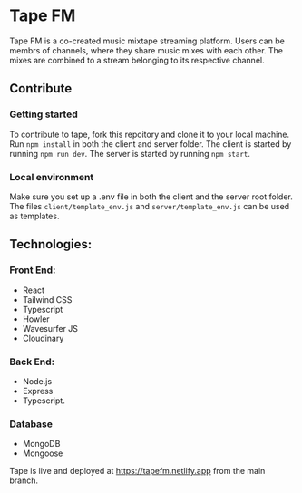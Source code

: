 # Tape FM

Tape FM is a co-created music mixtape streaming platform. Users can be membrs of channels, where they share music mixes with each other. The mixes are combined to a stream belonging to its respective channel.




## Contribute

### Getting started
To contribute to tape, fork this repoitory and clone it to your local machine.
Run `npm install` in both the client and server folder.
The client is started by running `npm run dev`.
The server is started by running `npm start`.

### Local environment
Make sure you set up a .env file in both the client and the server root folder. The files `client/template_env.js` and `server/template_env.js` can be used as templates.

## Technologies:
### Front End:
- React
- Tailwind CSS
- Typescript
- Howler
- Wavesurfer JS
- Cloudinary

### Back End:
- Node.js
- Express
- Typescript.

### Database
- MongoDB
- Mongoose


Tape is live and deployed at https://tapefm.netlify.app from the main branch.
